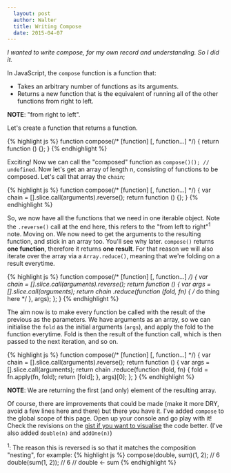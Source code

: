 ```yaml
---
  layout: post
  author: Walter
  title: Writing Compose
  date: 2015-04-07
---
```


_I wanted to write compose, for my own record and understanding. So I did it._

In JavaScript, the `compose` function is a function that:

- Takes an arbitrary number of functions as its arguments.
- Returns a new function that is the equivalent of running all of the other functions from right to left.

**NOTE**: "from right to left".

Let's create a function that returns a function.

{% highlight js %}
function compose(/* [function] [, function...] */) {
  return function () {};
}
{% endhighlight %}

Exciting! Now we can call the "composed" function as `compose()(); // undefined`. Now let's get an array of length n, consisting of functions to be composed. Let's call that array the `chain`;

{% highlight js %}
function compose(/* [function] [, function...] */) {
  var chain = [].slice.call(arguments).reverse();
  return function () {};
}
{% endhighlight %}

So, we now have all the functions that we need in one iterable object. Note the `.reverse()` call at the end here, this refers to the "from left to right"<sup>1</sup> note. Moving on. We now need to get the arguments to the resulting function, and stick in an array too. You'll see why later. `compose()` returns **one function**, therefore it returns **one result**. For that reason we will also iterate over the array via a `Array.reduce()`, meaning that we're folding on a result everytime.

{% highlight js %}
function compose(/* [function] [, function...] */) {
  var chain = [].slice.call(arguments).reverse();
  return function () {
    var args = [].slice.call(arguments);
    return chain
      .reduce(function (fold, fn) {
        /* do thing here */
      }, args);
  };
}
{% endhighlight %}

The aim now is to make every function be called with the result of the previous as the parameters. We have arguments as an array, so we can initialise the `fold` as the initial arguments (`args`), and apply the fold to the function everytime. Fold is then the result of the function call, which is then passed to the next iteration, and so on.

{% highlight js %}
function compose(/* [function] [, function...] */) {
  var chain = [].slice.call(arguments).reverse();
  return function () {
    var args = [].slice.call(arguments);
    return chain
      .reduce(function (fold, fn) {
        fold = fn.apply(fn, fold);
        return [fold];
      }, args)[0];
  };
}
{% endhighlight %}

**NOTE**: We are returning the first (and only) element of the resulting array.



Of course, there are improvements that could be made (make it more DRY, avoid a few lines here and there) but there you have it. I've added `compose` to the global scope of this page. Open up your console and go play with it! Check the revisions on the [gist if you want to visualise](https://gist.github.com/waltfy/9f314bc3ea74cfc6c97d/revisions) the code better. (I've also added `double(n)` and `addOne(n)`)

<script type='text/javascript'>
  console.debug("Hey, you're trying it!");
  console.debug('compose(/* functions */) is available');
  console.debug("try running addOneThenDouble(2), you should get 6.");
  console.debug('[1, 2, 3].map(addOneThenDouble)... what happens then?');

  window.compose = function () {
    var chain = [].slice.call(arguments).reverse();
    return function () {
      var args = [].slice.call(arguments);
      return chain
        .reduce(function (fold, fn) {
          return [fn.apply(fn, fold)];
        }, args)[0];
    };
  };
  
  window.double = function (n) {
    return n + n;
  };

  window.addOne = function (n) {
    return n + 1;
  };

  window.addOneThenDouble = compose(double, addOne);
</script>

<sup>1</sup>: The reason this is reversed is so that it matches the composition "nesting", for example:
{% highlight js %}
compose(double, sum)(1, 2); // 6
double(sum(1, 2)); // 6
// double <- sum
{% endhighlight %}

